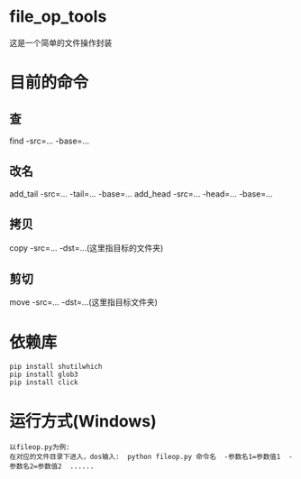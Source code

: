 # file_op_tools
这是一个简单的文件操作封装


# 目前的命令
  ## 查
  find -src=... -base=...
  ## 改名
  add_tail -src=... -tail=...  -base=...
  add_head -src=... -head=...  -base=...
  ## 拷贝
  copy -src=... -dst=...(这里指目标的文件夹)
  ##  剪切
  move -src=... -dst=...(这里指目标文件夹)

# 依赖库
    pip install shutilwhich
    pip install glob3
    pip install click


# 运行方式(Windows)
    以fileop.py为例:
    在对应的文件目录下进入，dos输入:  python fileop.py 命令名  -参数名1=参数值1  -参数名2=参数值2  ......
  
